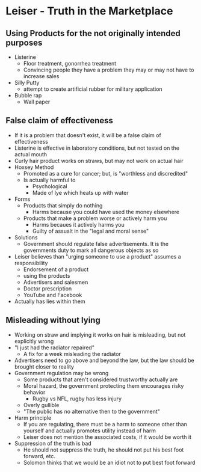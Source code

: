# Leiser - Truth in the Marketplace
## Using Products for the not originally intended purposes
+ Listerine
    + Floor treatment, gonorrhea treatment
    + Convincing people they have a problem they may or may not have to increase
      sales
+ Silly Putty
    + attempt to create artificial rubber for military application
+ Bubble rap
    + Wall paper

## False claim of effectiveness
+ If it is a problem that doesn't exist, it will be a false claim of
  effectiveness
+ Listerine is effective in laboratory conditions, but not tested on the actual
  mouth
+ Curly hair product works on straws, but may not work on actual hair
+ Hoxsey Method
    - Promoted as a cure for cancer; but, is "worthless and discredited"
    - Is actually harmful to
        + Psychological
        + Made of lye which heats up with water
+ Forms
    - Products that simply do nothing
        + Harms because you could have used the money elsewhere
    - Products that make a problem worse or actively harm you
        + Harms becaues it actively harms you
        + Guilty of assualt in the "legal and moral sense"
+ Solutions
    - Government should regulate false advertisements. It is the governments
      duty to mark all dangerous objects as so
+ Leiser believes than "urging someone to use a product" assumes a responsibility
    - Endorsement of a product
    - using the products
    - Advertisers and salesmen
    - Doctor prescription
    - YouTube and Facebook
+ Actually has lies within them

## Misleading without lying
+ Working on straw and implying it works on hair is misleading, but not
  explicitly wrong
+ "I just had the radiator repaired"
    - A fix for a week misleading the radiator
+ Advertisers need to go above and beyond the law, but the law should be brought
  closer to reality
+ Government regulation may be wrong
    - Some products that aren't considered trustworthy actually are
    - Moral hazard, the government protecting them encourages risky behavior
        - Rugby vs NFL, rugby has less injury 
    - Overly gullible 
    - "The public has no alternative then to the government"
+ Harm principle
    - If you are regulating, there must be a harm to someone other than
      yourself and actually promotes utility instead of harm
    - Leiser does not mention the associated costs, if it would be worth it
+ Suppression of the truth is bad
    - He should not suppress the truth, he should not put his best foot forward,
      etc.
    - Solomon thinks that we would be an idiot not to put best foot forward

